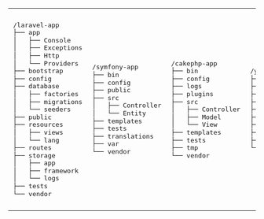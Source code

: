 
<table>
    <tr>
        <td style="font-family: monospace;  line-height: 1.2; padding: 10px; white-space: pre; v-align: top">
/laravel-app
├── app
│   ├── Console
│   ├── Exceptions
│   ├── Http
│   └── Providers
├── bootstrap
├── config
├── database
│   ├── factories
│   ├── migrations
│   └── seeders
├── public
├── resources
│   ├── views
│   └── lang
├── routes
├── storage
│   ├── app
│   ├── framework
│   └── logs
├── tests
└── vendor
        </td>
        <td style="font-family: monospace;  line-height: 1.2; padding: 10px; white-space: pre;     ">
/symfony-app
├── bin
├── config
├── public
├── src
│   ├── Controller
│   └── Entity
├── templates
├── tests
├── translations
├── var
└── vendor
        </td>
        <td style="font-family: monospace;  line-height: 1.2; padding: 10px; white-space: pre;     ">
/cakephp-app
├── bin
├── config
├── logs
├── plugins
├── src
│   ├── Controller
│   ├── Model
│   └── View
├── templates
├── tests
├── tmp
└── vendor
        </td>
        <td style="font-family: monospace;  line-height: 1.2; padding: 10px; white-space: pre;     ">
/yii-app
├── assets
├── commands
├── config
├── controllers
├── mail
├── models
├── runtime
├── tests
├── views
└── vendor
        </td>
    </tr>
</table>
